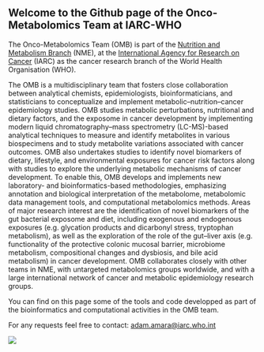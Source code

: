 ## Welcome to the Github page of the Onco-Metabolomics Team at IARC-WHO

The Onco-Metabolomics Team (OMB) is part of the [Nutrition and Metabolism Branch](https://www.iarc.who.int/branches-nme/) (NME), at the [International Agency for Research on Cancer](https://www.iarc.who.int/) (IARC) as the cancer research branch of the World Health Organisation (WHO).


The OMB is a multidisciplinary team that fosters close collaboration between analytical chemists, epidemiologists, bioinformaticians, and statisticians to conceptualize and implement metabolic–nutrition–cancer epidemiology studies. OMB studies metabolic perturbations, nutritional and dietary factors, and the exposome in cancer development by implementing modern liquid chromatography–mass spectrometry (LC-MS)-based analytical techniques to measure and identify metabolites in various biospecimens and to study metabolite variations associated with cancer outcomes.
OMB also undertakes studies to identify novel biomarkers of dietary, lifestyle, and environmental exposures for cancer risk factors along with studies to explore the underlying metabolic mechanisms of cancer development. To enable this, OMB develops and implements new laboratory- and bioinformatics-based methodologies, emphasizing annotation and biological interpretation of the metabolome, metabolomic data management tools, and computational metabolomics methods.
Areas of major research interest are the identification of novel biomarkers of the gut bacterial exposome and diet, including exogenous and endogenous exposures (e.g. glycation products and dicarbonyl stress, tryptophan metabolism), as well as the exploration of the role of the gut–liver axis (e.g. functionality of the protective colonic mucosal barrier, microbiome metabolism, compositional changes and dysbiosis, and bile acid metabolism) in cancer development.
OMB collaborates closely with other teams in NME, with untargeted metabolomics groups worldwide, and with a large international network of cancer and metabolic epidemiology research groups.

You can find on this page some of the tools and code developped as part of the bioinformatics and computational activities in the OMB team.

For any requests feel free to contact: adam.amara@iarc.who.int


![](https://www.iarc.who.int/config/logo.svg) 
